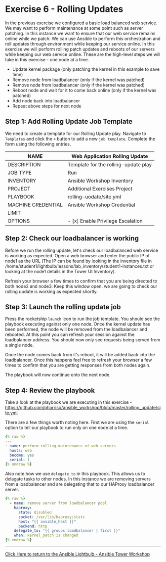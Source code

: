 # Exercise 6 - Rolling Updates

In the previous exercise we configured a basic load balanced web service. We may want to perform maintenance at some point such as server patching. In this instance we want to ensure that our web service remains online while we patch. We can use Ansible to perform this orchestration and roll updates through environment while keeping our service online. In this exercise we will perform rolling patch updates and reboots of our servers while keeping our web service online. These are the high-level steps we will take in this exercise - one node at a time.

* Update kernel package (only patching the kernel in this example to save time)
* Remove node from loadbalancer (only if the kernel was patched)
* Remove node from loadbalancer (only if the kernel was patched)
* Reboot node and wait for it to come back online (only if the kernel was patched)
* Add node back into loadbalancer 
* Repeat above steps for next node

## Step 1: Add Rolling Update Job Template

We need to create a template for our Rolling Update play. Navigate to `Templates` and click the `+` button to add a new `job template`. Complete the form using the following entries.

NAME |Web Application Rolling Update
-----|-------------------------
DESCRIPTION|Template for the rolling-update play
JOB TYPE|Run
INVENTORY|Ansible Workshop Inventory
PROJECT|Additional Exercises Project
PLAYBOOK|rolling-uodate/site.yml
MACHINE CREDENTIAL|Ansible Workshop Credential
LIMIT|
OPTIONS|- [x] Enable Privilege Escalation

## Step 2: Check our loadbalancer is working

Before we run the rolling update, let's check our loadbalanced web service is working as expected. Open a web browser and enter the public IP of node1 as the URL (The IP can be found by looking in the inventory file in /home/student1/lightbulb/lessons/lab_inventory/student1-instances.txt or looking at the node1 details in the Tower UI Inventory).

Refresh your browser a few times to confirm that you are being directed to both node2 and node3. Keep this window open. we are going to check our rolling update is working as expected shortly.

## Step 3: Launch the rolling update job

Press the rocketship `launch` icon to run the job template. You should see the playbook executing against only one node. Once the kernel update has been performed, the node will be removed from the loadbalancer and rebooted. At this point you can refresh your session against the loadbalancer address. You should now only see requests being served from a single node. 

Once the node comes back from it's reboot, it will be added back into the loadbalancer. Once this happens feel free to refresh your browser a few times to confirm that you are getting responses from both nodes again. 

The playbook will now continue onto the next node.

## Step 4: Review the playbook

Take a look at the playbook we are executing in this exercise - https://github.com/pharriso/ansible_workshop/blob/master/rolling_update/site.yml

There are a few things worth noting here. First we are using the `serial` option to tell our playbook to run only on one node at a time.

```yml
{% raw %}
---
- name: perform rolling maintenance of web servers
  hosts: web
  become: yes
  serial: 1
{% endraw %}
```

Also note how we use `delegate_to` in this playbook. This allows us to delagate tasks to other nodes. In this instance we are removing servers from a loadbalancer and are delegating that to our HAProxy loadbalancer server.

```yml
{% raw %}
  - name: remove server from loadbalancer pool
    haproxy:
      state: disabled
      socket: /var/lib/haproxy/stats
      host: "{{ ansible_host }}"
      backend: http
    delegate_to: "{{ groups.loadbalancer | first }}"
    when: kernel_patch is changed
{% endraw %}
```

---

[Click Here to return to the Ansible Lightbulb - Ansible Tower Workshop](../README.md)

